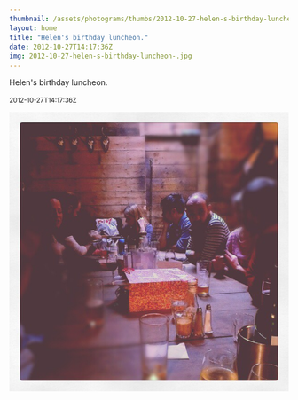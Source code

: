```yaml
---
thumbnail: /assets/photograms/thumbs/2012-10-27-helen-s-birthday-luncheon-.jpg
layout: home
title: "Helen's birthday luncheon."
date: 2012-10-27T14:17:36Z
img: 2012-10-27-helen-s-birthday-luncheon-.jpg
---
```


Helen's birthday luncheon.

<small>2012-10-27T14:17:36Z</small>

![Helen's birthday luncheon.](/assets/photograms/original/2012-10-27-helen-s-birthday-luncheon-.jpg)
